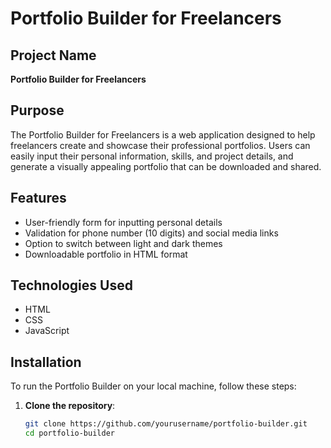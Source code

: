 # Portfolio Builder for Freelancers

## Project Name
**Portfolio Builder for Freelancers**

## Purpose
The Portfolio Builder for Freelancers is a web application designed to help freelancers create and showcase their professional portfolios. Users can easily input their personal information, skills, and project details, and generate a visually appealing portfolio that can be downloaded and shared.

## Features
- User-friendly form for inputting personal details
- Validation for phone number (10 digits) and social media links
- Option to switch between light and dark themes
- Downloadable portfolio in HTML format

## Technologies Used
- HTML
- CSS
- JavaScript

## Installation
To run the Portfolio Builder on your local machine, follow these steps:

1. **Clone the repository**:
   ```bash
   git clone https://github.com/yourusername/portfolio-builder.git
   cd portfolio-builder
